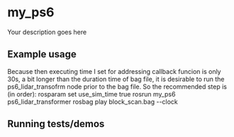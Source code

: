 # my_ps6

Your description goes here

## Example usage
Because then executing time I set for addressing callback funcion is only 30s, a bit longer than the duration time of bag file, it is desirable to run the ps6_lidar_transofrm node prior to the bag file.
So the recommended step is (in order):
rosparam set use_sim_time true
rosrun my_ps6 ps6_lidar_transformer
rosbag play block_scan.bag --clock
## Running tests/demos
    
